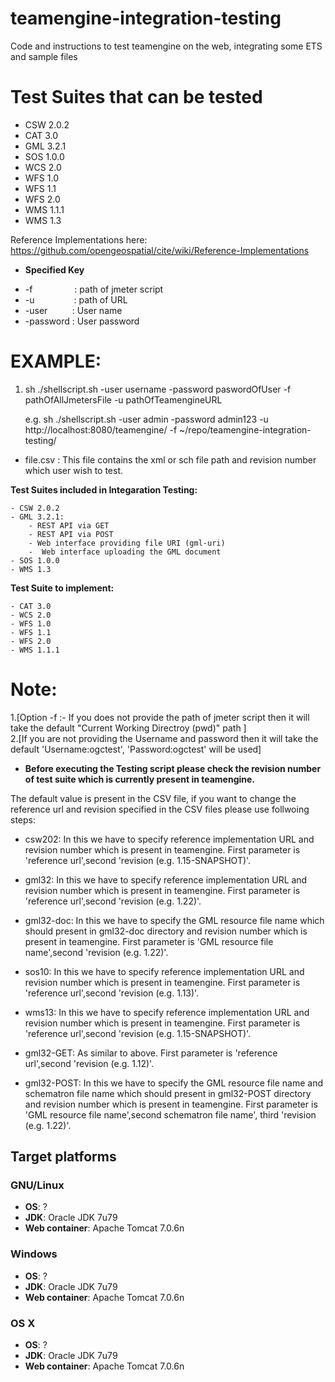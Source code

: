 # teamengine-integration-testing
Code and instructions to test teamengine on the web, integrating some ETS and sample files <br/>

# Test Suites that can be tested

- CSW 2.0.2
- CAT 3.0
- GML 3.2.1
- SOS 1.0.0
- WCS 2.0
- WFS 1.0
- WFS 1.1
- WFS 2.0
- WMS 1.1.1
- WMS 1.3

Reference Implementations here:
https://github.com/opengeospatial/cite/wiki/Reference-Implementations


* **Specified Key**<br/>

 - -f&nbsp;&nbsp;&nbsp;&nbsp;&nbsp;&nbsp;&nbsp;&nbsp;&nbsp;&nbsp;&nbsp;&nbsp;&nbsp;&nbsp;&nbsp;&nbsp;&nbsp;:	path of jmeter script<br/>
 - -u&nbsp;&nbsp;&nbsp;&nbsp;&nbsp;&nbsp;&nbsp;&nbsp;&nbsp;&nbsp;&nbsp;&nbsp;&nbsp;&nbsp;&nbsp;&nbsp;:	path of URL<br/>
 - -user&nbsp;&nbsp;&nbsp;&nbsp;&nbsp;&nbsp;&nbsp;&nbsp;&nbsp;&nbsp;:	User name<br/>
 - -password&nbsp;:	User password<br/>

# **EXAMPLE:**<br/>
1. sh ./shellscript.sh  -user username -password paswordOfUser -f pathOfAllJmetersFile -u pathOfTeamengineURL
   
   e.g. sh ./shellscript.sh -user admin -password admin123 -u http://localhost:8080/teamengine/ -f ~/repo/teamengine-integration-testing/
 
* file.csv : This file contains the xml or sch file path and revision number which user wish to test.<br/>

**Test Suites included in Integaration Testing:**

	- CSW 2.0.2
	- GML 3.2.1:
		- REST API via GET
		- REST API via POST
		- Web interface providing file URI (gml-uri)
		-  Web interface uploading the GML document
	- SOS 1.0.0
	- WMS 1.3

**Test Suite to implement:**

	- CAT 3.0
	- WCS 2.0
	- WFS 1.0
	- WFS 1.1
	- WFS 2.0
	- WMS 1.1.1

# **Note:**<br/>
1.[Option -f :-  If you does not provide the path of jmeter script then it will take the default "Current Working Directroy (pwd)" path ]<br/>
2.[If you are not providing the Username and password then it will take the default 'Username:ogctest', 'Password:ogctest' will be used] <br/>

* **Before executing the Testing script please check the revision number of test suite which is currently present in teamengine.** 

The default value is present in the CSV file, if you want to change the reference url and revision specified in the CSV files please use follwoing steps:

* csw202:
	In this we have to specify reference implementation URL and revision number which is present in teamengine.
	First parameter is 'reference url',second 'revision (e.g. 1.15-SNAPSHOT)'. 

* gml32:
	In this we have to specify reference implementation URL and revision number which is present in teamengine.
	First parameter is 'reference url',second 'revision (e.g. 1.22)'.

* gml32-doc:
	In this we have to specify the GML resource file name which should present in gml32-doc directory and revision number which is present in teamengine.
	First parameter is 'GML resource file name',second 'revision (e.g. 1.22)'.

* sos10:
	In this we have to specify reference implementation URL and revision number which is present in teamengine. 
	First parameter is 'reference url',second 'revision (e.g. 1.13)'.

* wms13:
	In this we have to specify reference implementation URL and revision number which is present in teamengine.
	First parameter is 'reference url',second 'revision (e.g. 1.15-SNAPSHOT)'.

* gml32-GET:
	As similar to above.
	First parameter is 'reference url',second 'revision (e.g. 1.12)'.

* gml32-POST:
	In this we have to specify the GML resource file name and schematron file name which should present in gml32-POST directory and revision number which is present in teamengine.
	First parameter is 'GML resource file name',second schematron file name', third 'revision (e.g. 1.22)'.


## Target platforms

### GNU/Linux
* __OS__: ?
* __JDK__: Oracle JDK 7u79
* __Web container__: Apache Tomcat 7.0.6n

### Windows
* __OS__: ?
* __JDK__: Oracle JDK 7u79
* __Web container__: Apache Tomcat 7.0.6n

### OS X
* __OS__: ?
* __JDK__: Oracle JDK 7u79
* __Web container__: Apache Tomcat 7.0.6n
